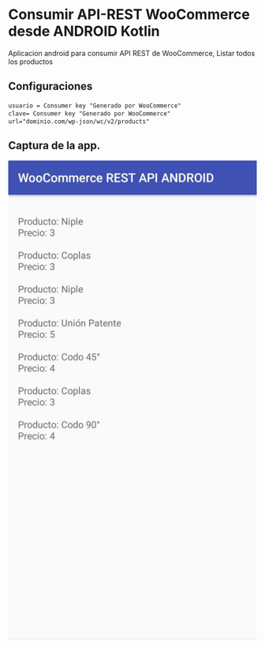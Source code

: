 # Consumir API-REST WooCommerce desde ANDROID Kotlin
Aplicacion android  para consumir API REST de WooCommerce, Listar todos los productos 

## Configuraciones
```
usuario = Consumer key "Generado por WooCommerce"
clave= Consumer key "Generado por WooCommerce"
url="dominio.com/wp-json/wc/v2/products"
```
## Captura de la app.

<img src="https://github.com/limbertlopezl/Consumir-API-REST-WooCommerce-desde-ANDROID/blob/master/example.jpg"/>
